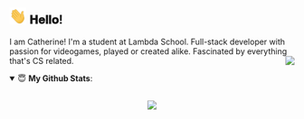 ## <img src="https://raw.githubusercontent.com/ABSphreak/ABSphreak/master/gifs/Hi.gif" width="30px"> 𝐇𝐞𝐥𝐥𝐨!
 I am Catherine! I'm a student at Lambda School. Full-stack developer with passion for videogames, played or created alike. Fascinated by everything that's CS related. <img align="right" src="https://i.pinimg.com/originals/a5/7b/f9/a57bf940269ffbf167f8b0c5fd50315c.gif">

<details open>
<summary> 😇 <b>My Github Stats</b>: </summary>
<br>
<p align = "center">
  <img src = "https://github-readme-stats.vercel.app/api?username=CatRadin&show_icons=true&theme=tokyonight&line_height=27">

</p>
</details>

<!--
**CatRadin/CatRadin** is a ✨ _special_ ✨ repository because its `README.md` (this file) appears on your GitHub profile.

Here are some ideas to get you started:

- 🔭 I’m currently working on ...
- 🌱 I’m currently learning ...
- 👯 I’m looking to collaborate on ...
- 🤔 I’m looking for help with ...
- 💬 Ask me about ...
- 📫 How to reach me: ...
- 😄 Pronouns: ...
- ⚡ Fun fact: ...
-->
